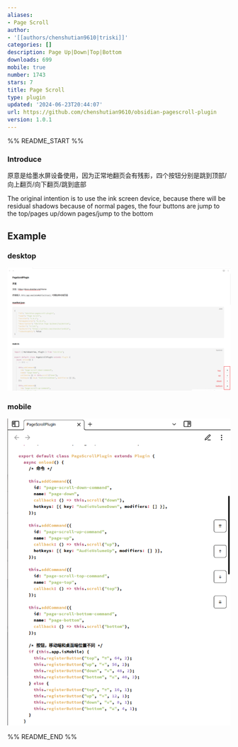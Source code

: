 ```yaml
---
aliases:
- Page Scroll
author:
- '[[authors/chenshutian9610|triski]]'
categories: []
description: Page Up|Down|Top|Bottom
downloads: 699
mobile: true
number: 1743
stars: 7
title: Page Scroll
type: plugin
updated: '2024-06-23T20:44:07'
url: https://github.com/chenshutian9610/obsidian-pagescroll-plugin
version: 1.0.1
---
```


%% README_START %%

### Introduce

原意是给墨水屏设备使用，因为正常地翻页会有残影，四个按钮分别是跳到顶部/向上翻页/向下翻页/跳到底部

The original intention is to use the ink screen device, because there will be residual shadows because of normal pages, the four buttons are jump to the top/pages up/down pages/jump to the bottom

## Example

### desktop

![desktop](https://raw.githubusercontent.com/chenshutian9610/obsidian-pagescroll-plugin/HEAD/_files/desktop_example.png)

### mobile

![mobile](https://raw.githubusercontent.com/chenshutian9610/obsidian-pagescroll-plugin/HEAD/_files/mobile_example.png)

%% README_END %%